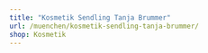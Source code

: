 ```yaml
---
title: "Kosmetik Sendling Tanja Brummer"
url: /muenchen/kosmetik-sendling-tanja-brummer/
shop: Kosmetik
---
```

